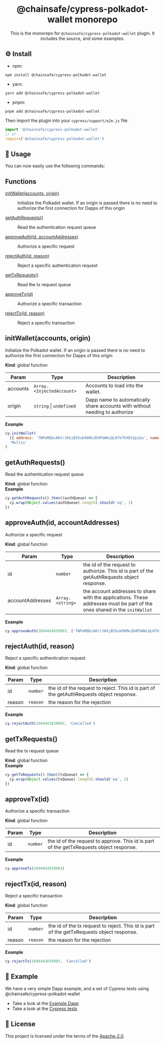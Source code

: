 <div align="center">

# @chainsafe/cypress-polkadot-wallet monorepo

This is the monorepo for `@chainsafe/cypress-polkadot-wallet` plugin. It includes the source, and some examples.

</div>

## ⚙️ Install

- npm:

```shell
npm install @chainsafe/cypress-polkadot-wallet
```

- yarn:

```shell
yarn add @chainsafe/cypress-polkadot-wallet
```

- pnpm:

```shell
pnpm add @chainsafe/cypress-polkadot-wallet
```

Then import the plugin into your `cypress/support/e2e.js` file:

```js
import '@chainsafe/cypress-polkadot-wallet'
// or
require('@chainsafe/cypress-polkadot-wallet')
```

## 🧪 Usage

You can now easily use the following commands:

## Functions

<dl>
<dt><a href="#initWallet">initWallet(accounts, origin)</a></dt>
<dd><p>Initialize the Polkadot wallet. If an origin is passed there is no need to authorize the first connection for Dapps of this origin</p>
</dd>
<dt><a href="#getAuthRequests">getAuthRequests()</a></dt>
<dd><p>Read the authentication request queue</p>
</dd>
<dt><a href="#approveAuth">approveAuth(id, accountAddresses)</a></dt>
<dd><p>Authorize a specific request</p>
</dd>
<dt><a href="#rejectAuth">rejectAuth(id, reason)</a></dt>
<dd><p>Reject a specific authentication request</p>
</dd>
<dt><a href="#getTxRequests">getTxRequests()</a></dt>
<dd><p>Read the tx request queue</p>
</dd>
<dt><a href="#approveTx">approveTx(id)</a></dt>
<dd><p>Authorize a specific transaction</p>
</dd>
<dt><a href="#rejectTx">rejectTx(id, reason)</a></dt>
<dd><p>Reject a specific transaction</p>
</dd>
</dl>

<a name="initWallet"></a>

## initWallet(accounts, origin)

Initialize the Polkadot wallet. If an origin is passed there is no need to authorize the first connection for Dapps of this origin

**Kind**: global function

| Param    | Type                                          | Description                                                                 |
| -------- | --------------------------------------------- | --------------------------------------------------------------------------- |
| accounts | <code>Array.&lt;InjectedAccount&gt;</code>    | Accounts to load into the wallet.                                           |
| origin   | <code>string</code> \| <code>undefined</code> | Dapp name to automatically share accounts with without needing to authorize |

**Example**

```js
cy.initWallet(
  [{ address: '7NPoMQbiA6trJKkjB35uk96MeJD4PGWkLQLH7k7hXEkZpiba', name: 'Alice', type: 'sr25519' }],
  'Multix'
)
```

<a name="getAuthRequests"></a>

## getAuthRequests()

Read the authentication request queue

**Kind**: global function  
**Example**

```js
cy.getAuthRequests().then((authQueue) => {
  cy.wrap(Object.values(authQueue).length).should('eq', 1)
})
```

<a name="approveAuth"></a>

## approveAuth(id, accountAddresses)

Authorize a specific request

**Kind**: global function

| Param            | Type                              | Description                                                                                                               |
| ---------------- | --------------------------------- | ------------------------------------------------------------------------------------------------------------------------- |
| id               | <code>number</code>               | the id of the request to authorize. This id is part of the getAuthRequests object response.                               |
| accountAddresses | <code>Array.&lt;string&gt;</code> | the account addresses to share with the applications. These addresses must be part of the ones shared in the `initWallet` |

**Example**

```js
cy.approveAuth(1694443839903, ['7NPoMQbiA6trJKkjB35uk96MeJD4PGWkLQLH7k7hXEkZpiba'])
```

<a name="rejectAuth"></a>

## rejectAuth(id, reason)

Reject a specific authentication request

**Kind**: global function

| Param  | Type                | Description                                                                              |
| ------ | ------------------- | ---------------------------------------------------------------------------------------- |
| id     | <code>number</code> | the id of the request to reject. This id is part of the getAuthRequests object response. |
| reason | <code>reason</code> | the reason for the rejection                                                             |

**Example**

```js
cy.rejectAuth(1694443839903, 'Cancelled')
```

<a name="getTxRequests"></a>

## getTxRequests()

Read the tx request queue

**Kind**: global function  
**Example**

```js
cy.getTxRequests().then((txQueue) => {
  cy.wrap(Object.values(txQueue).length).should('eq', 1)
})
```

<a name="approveTx"></a>

## approveTx(id)

Authorize a specific transaction

**Kind**: global function

| Param | Type                | Description                                                                             |
| ----- | ------------------- | --------------------------------------------------------------------------------------- |
| id    | <code>number</code> | the id of the request to approve. This id is part of the getTxRequests object response. |

**Example**

```js
cy.approveTx(1694443839903)
```

<a name="rejectTx"></a>

## rejectTx(id, reason)

Reject a specific transaction

**Kind**: global function

| Param  | Type                | Description                                                                               |
| ------ | ------------------- | ----------------------------------------------------------------------------------------- |
| id     | <code>number</code> | the id of the tx request to reject. This id is part of the getTxRequests object response. |
| reason | <code>reason</code> | the reason for the rejection                                                              |

**Example**

```js
cy.rejectTx(1694443839903, 'Cancelled')
```

## 📐 Example

We have a very simple Dapp example, and a set of Cypress tests using @chainsafe/cypress-polkadot-wallet

- Take a look at the [Example Dapp](/packages/example/src)
- Take a look at the [Cypress tests](/packages/example/cypress/e2e/test%20cypress-polkadot-wallet%20plugin.cy.ts)

## 📄 License

This project is licensed under the terms of the [Apache-2.0](/LICENSE.md).
